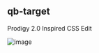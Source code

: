 
## qb-target
Prodigy 2.0 Inspired CSS Edit

![image](https://github.com/user-attachments/assets/af3866ad-f141-4020-8ea2-a4930a6bdde8)
